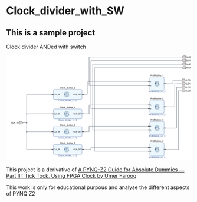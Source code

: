 # Clock_divider_with_SW
## This is a sample project

Clock divider ANDed with switch

![schematics](image.png)

This project is a derivative of [A PYNQ-Z2 Guide for Absolute Dummies — Part III: Tick Tock, Using FPGA Clock by Umer Farooq](https://blog.umer-farooq.com/a-pynq-z2-guide-for-absolute-dummies-part-iii-tick-tock-using-fpga-clock-33a34ef3f51a)

This work is only for educational purpous and analyse the different aspects of PYNQ Z2

